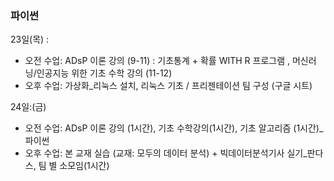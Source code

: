 ### 파이썬



23일(목) :

- 오전 수업: ADsP 이론 강의 (9-11) : 기초통계 + 확률 WITH R 프로그램 , 머신러닝/인공지능 위한 기초 수학 강의 (11-12)
- 오후 수업: 가상화_리눅스 설치, 리눅스 기초 / 프리젠테이션 팀 구성 (구글 시트)

24일:(금)

- 오전 수업: ADsP 이론 강의 (1시간), 기초 수학강의(1시간), 기초 알고리즘 (1시간)_파이썬
- 오후 수업: 본 교재 실습 (교재: 모두의 데이터 분석) + 빅데이터분석기사 실기_판다스, 팀 별 소모임(1시간)